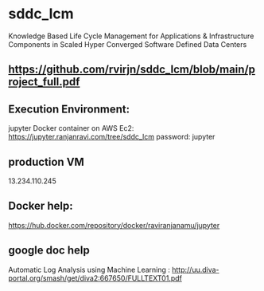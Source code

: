 # sddc_lcm
Knowledge Based Life Cycle Management for Applications &amp;   Infrastructure Components in Scaled Hyper Converged Software Defined Data Centers


https://github.com/rvirjn/sddc_lcm/blob/main/project_full.pdf
------


Execution Environment:
-------------------
jupyter Docker container on AWS Ec2:
https://jupyter.ranjanravi.com/tree/sddc_lcm
password: jupyter

production VM
-----------------------
13.234.110.245


Docker help:
--------------
https://hub.docker.com/repository/docker/raviranjanamu/jupyter

google doc help
--------------
Automatic Log Analysis using Machine Learning  : http://uu.diva-portal.org/smash/get/diva2:667650/FULLTEXT01.pdf

